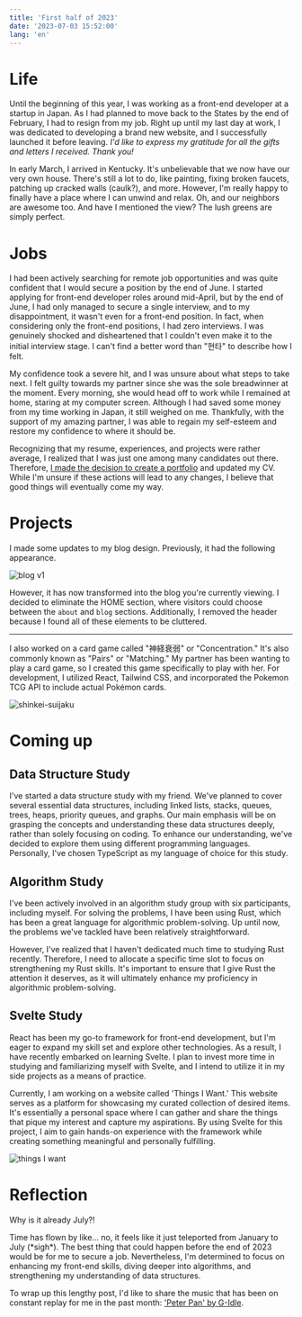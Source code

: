 ```yaml
---
title: 'First half of 2023'
date: '2023-07-03 15:52:00'
lang: 'en'
---
```


# Life

Until the beginning of this year, I was working as a front-end developer
at a startup in Japan. As I had planned to move back to the States by the end of February,
I had to resign from my job. Right up until my last day at work, I was dedicated
to developing a brand new website, and I successfully launched it before leaving.
_I'd like to express my gratitude for all the gifts and letters I received. Thank you!_

In early March, I arrived in Kentucky.
It's unbelievable that we now have our very own house.
There's still a lot to do, like painting, fixing broken faucets,
patching up cracked walls (caulk?), and more. However,
I'm really happy to finally have a place where I can unwind and relax.
Oh, and our neighbors are awesome too. And have I mentioned the view?
The lush greens are simply perfect.

# Jobs

I had been actively searching for remote job opportunities and was quite confident
that I would secure a position by the end of June. I started applying for
front-end developer roles around mid-April, but by the end of June, I had only managed
to secure a single interview, and to my disappointment, it wasn't even for a
front-end position. In fact, when considering only the front-end positions,
I had zero interviews. I was genuinely shocked and disheartened that I couldn't
even make it to the initial interview stage.
I can't find a better word than "현타" to describe how I felt.

My confidence took a severe hit, and I was unsure about what steps to take next.
I felt guilty towards my partner since she was the sole breadwinner at the moment.
Every morning, she would head off to work while I remained at home,
staring at my computer screen. Although I had saved some money from my time working in Japan,
it still weighed on me. Thankfully, with the support of my amazing partner,
I was able to regain my self-esteem and restore my confidence to where it should be.

Recognizing that my resume, experiences, and projects were rather average,
I realized that I was just one among many candidates out there.
Therefore, [I made the decision to create a portfolio](./i-decided-to-make-a-portfolio) and updated my CV.
While I'm unsure if these actions will lead to any changes, I believe that good things will eventually come my way.

# Projects

I made some updates to my blog design. Previously, it had the following appearance.

![blog v1](/images/blog.gif)

However, it has now transformed into the blog you're currently viewing.
I decided to eliminate the HOME section, where visitors could choose between
the `about` and `blog` sections. Additionally, I removed the header because
I found all of these elements to be cluttered.

---

I also worked on a card game called "神経衰弱" or "Concentration."
It's also commonly known as "Pairs" or "Matching."
My partner has been wanting to play a card game,
so I created this game specifically to play with her.
For development, I utilized React, Tailwind CSS, and incorporated the Pokemon TCG API
to include actual Pokémon cards.

![shinkei-suijaku](/images/shinkei-suijaku.gif)

# Coming up

## Data Structure Study

I've started a data structure study with my friend.
We've planned to cover several essential data structures,
including linked lists, stacks, queues, trees, heaps, priority queues, and graphs.
Our main emphasis will be on grasping the concepts and understanding these data structures deeply,
rather than solely focusing on coding. To enhance our understanding,
we've decided to explore them using different programming languages.
Personally, I've chosen TypeScript as my language of choice for this study.

## Algorithm Study

I've been actively involved in an algorithm study group with six participants,
including myself. For solving the problems, I have been using Rust,
which has been a great language for algorithmic problem-solving.
Up until now, the problems we've tackled have been relatively straightforward.

However, I've realized that I haven't dedicated much time to studying Rust recently.
Therefore, I need to allocate a specific time slot to focus on strengthening my Rust skills.
It's important to ensure that I give Rust the attention it deserves,
as it will ultimately enhance my proficiency in algorithmic problem-solving.

## Svelte Study

React has been my go-to framework for front-end development, but I'm eager to expand
my skill set and explore other technologies. As a result, I have recently embarked
on learning Svelte. I plan to invest more time in studying and
familiarizing myself with Svelte, and I intend to utilize it in my side projects
as a means of practice.

Currently, I am working on a website called 'Things I Want.' This website serves
as a platform for showcasing my curated collection of desired items.
It's essentially a personal space where I can gather and share the things
that pique my interest and capture my aspirations. By using Svelte for this project,
I aim to gain hands-on experience with the framework while creating something meaningful
and personally fulfilling.

![things I want](/images/things-i-want.gif)

# Reflection

Why is it already July?!

Time has flown by like... no, it feels like it just teleported from January to July (\*sigh\*).
The best thing that could happen before the end of 2023 would be for me
to secure a job. Nevertheless, I'm determined to focus on enhancing my front-end skills,
diving deeper into algorithms, and strengthening my understanding of data structures.

To wrap up this lengthy post, I'd like to share the music that has been on constant replay
for me in the past month: ['Peter Pan' by G-Idle](https://open.spotify.com/track/4QbdGSGyECE7IRtjolOkjO?si=5b86ff6f328a44b1).
